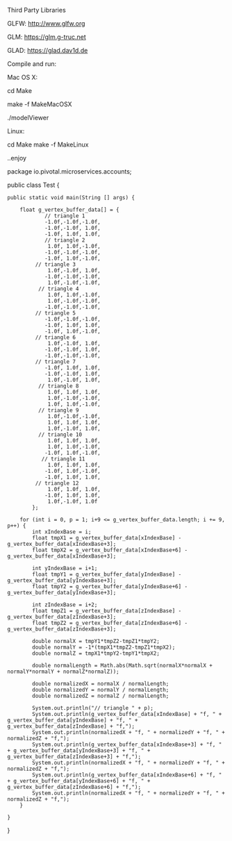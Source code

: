Third Party Libraries

GLFW: http://www.glfw.org

GLM: https://glm.g-truc.net

GLAD: https://glad.dav1d.de

Compile and run:

Mac OS X:

cd Make

make -f MakeMacOSX

./modelViewer

Linux:

cd Make
make -f MakeLinux

..enjoy



package io.pivotal.microservices.accounts;

public class Test {

    public static void main(String [] args) {
        
        float g_vertex_buffer_data[] = { 
                // triangle 1
                -1.0f,-1.0f,-1.0f,
                -1.0f,-1.0f, 1.0f,
                -1.0f, 1.0f, 1.0f,
                // triangle 2
                 1.0f, 1.0f,-1.0f,
                -1.0f,-1.0f,-1.0f,
                -1.0f, 1.0f,-1.0f,
             // triangle 3
                 1.0f,-1.0f, 1.0f,
                -1.0f,-1.0f,-1.0f,
                 1.0f,-1.0f,-1.0f,
              // triangle 4
                 1.0f, 1.0f,-1.0f,
                 1.0f,-1.0f,-1.0f,
                -1.0f,-1.0f,-1.0f,
             // triangle 5
                -1.0f,-1.0f,-1.0f,
                -1.0f, 1.0f, 1.0f,
                -1.0f, 1.0f,-1.0f,
             // triangle 6
                 1.0f,-1.0f, 1.0f,
                -1.0f,-1.0f, 1.0f,
                -1.0f,-1.0f,-1.0f,
             // triangle 7
                -1.0f, 1.0f, 1.0f,
                -1.0f,-1.0f, 1.0f,
                 1.0f,-1.0f, 1.0f,
              // triangle 8
                 1.0f, 1.0f, 1.0f,
                 1.0f,-1.0f,-1.0f,
                 1.0f, 1.0f,-1.0f,
              // triangle 9
                 1.0f,-1.0f,-1.0f,
                 1.0f, 1.0f, 1.0f,
                 1.0f,-1.0f, 1.0f,
              // triangle 10
                 1.0f, 1.0f, 1.0f,
                 1.0f, 1.0f,-1.0f,
                -1.0f, 1.0f,-1.0f,
               // triangle 11
                 1.0f, 1.0f, 1.0f,
                -1.0f, 1.0f,-1.0f,
                -1.0f, 1.0f, 1.0f,
             // triangle 12
                 1.0f, 1.0f, 1.0f,
                -1.0f, 1.0f, 1.0f,
                 1.0f,-1.0f, 1.0f
            };
        
        for (int i = 0, p = 1; i+9 <= g_vertex_buffer_data.length; i += 9, p++) {
            int xIndexBase = i;
            float tmpX1 = g_vertex_buffer_data[xIndexBase] - g_vertex_buffer_data[xIndexBase+3];
            float tmpX2 = g_vertex_buffer_data[xIndexBase+6] - g_vertex_buffer_data[xIndexBase+3];
            
            int yIndexBase = i+1;
            float tmpY1 = g_vertex_buffer_data[yIndexBase] - g_vertex_buffer_data[yIndexBase+3];
            float tmpY2 = g_vertex_buffer_data[yIndexBase+6] - g_vertex_buffer_data[yIndexBase+3];
            
            int zIndexBase = i+2;
            float tmpZ1 = g_vertex_buffer_data[zIndexBase] - g_vertex_buffer_data[zIndexBase+3];
            float tmpZ2 = g_vertex_buffer_data[zIndexBase+6] - g_vertex_buffer_data[zIndexBase+3];
            
            double normalX = tmpY1*tmpZ2-tmpZ1*tmpY2;
            double normalY = -1*(tmpX1*tmpZ2-tmpZ1*tmpX2);
            double normalZ = tmpX1*tmpY2-tmpY1*tmpX2;
            
            double normalLength = Math.abs(Math.sqrt(normalX*normalX + normalY*normalY + normalZ*normalZ));
            
            double normalizedX = normalX / normalLength;
            double normalizedY = normalY / normalLength;
            double normalizedZ = normalZ / normalLength;
            
            System.out.println("// triangle " + p);
            System.out.println(g_vertex_buffer_data[xIndexBase] + "f, " + g_vertex_buffer_data[yIndexBase] + "f, " + g_vertex_buffer_data[zIndexBase] + "f,");
            System.out.println(normalizedX + "f, " + normalizedY + "f, " + normalizedZ + "f,");
            System.out.println(g_vertex_buffer_data[xIndexBase+3] + "f, " + g_vertex_buffer_data[yIndexBase+3] + "f, " + g_vertex_buffer_data[zIndexBase+3] + "f,");
            System.out.println(normalizedX + "f, " + normalizedY + "f, " + normalizedZ + "f,");
            System.out.println(g_vertex_buffer_data[xIndexBase+6] + "f, " + g_vertex_buffer_data[yIndexBase+6] + "f, " + g_vertex_buffer_data[zIndexBase+6] + "f,");
            System.out.println(normalizedX + "f, " + normalizedY + "f, " + normalizedZ + "f,");
        }
        
    }
    
     
    
}
